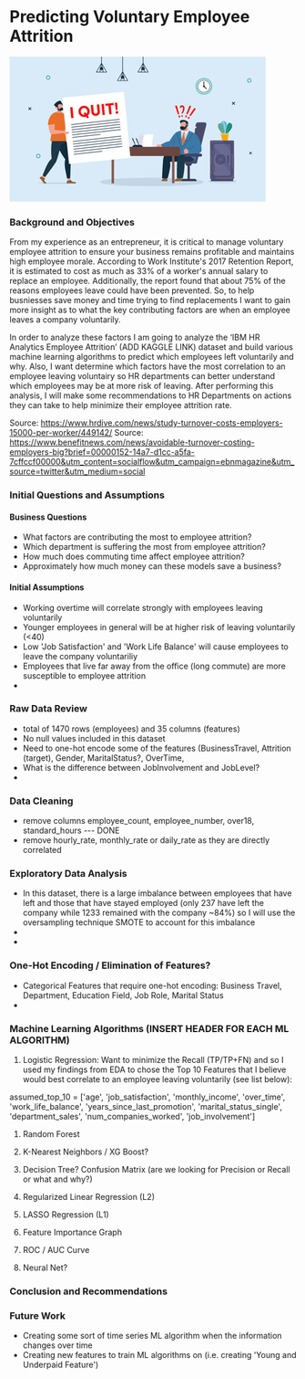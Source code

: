 # Predicting Voluntary Employee Attrition 

![Alt](./images/medium-illustration-large-resignation-letter.jpg)

### Background and Objectives

From my experience as an entrepreneur, it is critical to manage voluntary employee attrition to ensure your business remains profitable and maintains high employee morale. According to Work Institute's 2017 Retention Report, it is estimated to cost as much as 33% of a worker's annual salary to replace an employee. Additionally, the report found that about 75% of the reasons employees leave could have been prevented. So, to help busniesses save money and time trying to find replacements I want to gain more insight as to what the key contributing factors are when an employee leaves a company voluntarily.

In order to analyze these factors I am going to analyze the ‘IBM HR Analytics Employee Attrition’ (ADD KAGGLE LINK) dataset and build various machine learning algorithms to predict which employees left voluntarily and why. Also, I want determine which factors have the most correlation to an employee leaving voluntairy so HR departments can better understand which employees may be at more risk of leaving. After performing this analysis, I will make some recommendations to HR Departments on actions they can take to help minimize their employee attrition rate. 

Source: https://www.hrdive.com/news/study-turnover-costs-employers-15000-per-worker/449142/
Source: https://www.benefitnews.com/news/avoidable-turnover-costing-employers-big?brief=00000152-14a7-d1cc-a5fa-7cffccf00000&utm_content=socialflow&utm_campaign=ebnmagazine&utm_source=twitter&utm_medium=social

### Initial Questions and Assumptions

#### Business Questions
* What factors are contributing the most to employee attrition?
* Which department is suffering the most from employee attrition?
* How much does commuting time affect employee attrition?
* Approximately how much money can these models save a business?

#### Initial Assumptions
* Working overtime will correlate strongly with employees leaving voluntarily
* Younger employees in general will be at higher risk of leaving voluntarily (<40)
* Low 'Job Satisfaction' and 'Work Life Balance' will cause employees to leave the company voluntariliy
* Employees that live far away from the office (long commute) are more susceptible to employee attrition
* 

### Raw Data Review
* total of 1470 rows (employees) and 35 columns (features)
* No null values included in this dataset
* Need to one-hot encode some of the features (BusinessTravel, Attrition (target), Gender, MaritalStatus?, OverTime, 
* What is the difference between JobInvolvement and JobLevel? 
* 

### Data Cleaning
* remove columns employee_count, employee_number, over18, standard_hours --- DONE
* remove hourly_rate, monthly_rate or daily_rate as they are directly correlated

### Exploratory Data Analysis

* In this dataset, there is a large imbalance between employees that have left and those that have stayed employed (only 237 have left the company while 1233 remained with the company ~84%) so I will use the oversampling technique SMOTE to account for this imbalance
* 
* 

### One-Hot Encoding / Elimination of Features?

* Categorical Features that require one-hot encoding: Business Travel, Department, Education Field, Job Role, Marital Status
* 

### Machine Learning Algorithms (INSERT HEADER FOR EACH ML ALGORITHM)

1) Logistic Regression: Want to minimize the Recall (TP/TP+FN) and so I used my findings from EDA to chose the Top 10 Features that I believe would best correlate to an employee leaving voluntarily (see list below):

assumed_top_10 = ['age', 'job_satisfaction', 'monthly_income', 'over_time', 'work_life_balance', 'years_since_last_promotion', 'marital_status_single', 'department_sales', 'num_companies_worked', 'job_involvement']


1) Random Forest

2) K-Nearest Neighbors / XG Boost?

3) Decision Tree? Confusion Matrix (are we looking for Precision or Recall or what and why?)

4) Regularized Linear Regression (L2) 

5) LASSO Regression (L1) 

6) Feature Importance Graph

7) ROC / AUC Curve

8) Neural Net?


### Conclusion and Recommendations

### Future Work
* Creating some sort of time series ML algorithm when the information changes over time
* Creating new features to train ML algorithms on (i.e. creating 'Young and Underpaid Feature')
